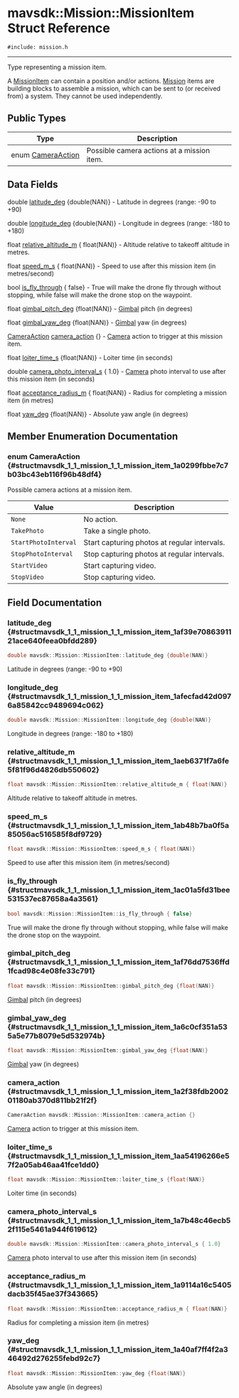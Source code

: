 # mavsdk::Mission::MissionItem Struct Reference
`#include: mission.h`

----


Type representing a mission item. 


A [MissionItem](structmavsdk_1_1_mission_1_1_mission_item.md) can contain a position and/or actions. [Mission](classmavsdk_1_1_mission.md) items are building blocks to assemble a mission, which can be sent to (or received from) a system. They cannot be used independently. 


## Public Types


Type | Description
--- | ---
enum [CameraAction](#structmavsdk_1_1_mission_1_1_mission_item_1a0299fbbe7c7b03bc43eb116f96b48df4) | Possible camera actions at a mission item.

## Data Fields


double [latitude_deg](#structmavsdk_1_1_mission_1_1_mission_item_1af39e7086391121ace640feea0bfdd289) {double(NAN)} - Latitude in degrees (range: -90 to +90)

double [longitude_deg](#structmavsdk_1_1_mission_1_1_mission_item_1afecfad42d0976a85842cc9489694c062) {double(NAN)} - Longitude in degrees (range: -180 to +180)

float [relative_altitude_m](#structmavsdk_1_1_mission_1_1_mission_item_1aeb6371f7a6fe5f81f96d4826db550602) { float(NAN)} - Altitude relative to takeoff altitude in metres.

float [speed_m_s](#structmavsdk_1_1_mission_1_1_mission_item_1ab48b7ba0f5a85056ac516585f8df9729) { float(NAN)} - Speed to use after this mission item (in metres/second)

bool [is_fly_through](#structmavsdk_1_1_mission_1_1_mission_item_1ac01a5fd31bee531537ec87658a4a3561) { false} - True will make the drone fly through without stopping, while false will make the drone stop on the waypoint.

float [gimbal_pitch_deg](#structmavsdk_1_1_mission_1_1_mission_item_1af76dd7536ffd1fcad98c4e08fe33c791) {float(NAN)} - [Gimbal](classmavsdk_1_1_gimbal.md) pitch (in degrees)

float [gimbal_yaw_deg](#structmavsdk_1_1_mission_1_1_mission_item_1a6c0cf351a535a5e77b8079e5d532974b) {float(NAN)} - [Gimbal](classmavsdk_1_1_gimbal.md) yaw (in degrees)

[CameraAction](structmavsdk_1_1_mission_1_1_mission_item.md#structmavsdk_1_1_mission_1_1_mission_item_1a0299fbbe7c7b03bc43eb116f96b48df4) [camera_action](#structmavsdk_1_1_mission_1_1_mission_item_1a2f38fdb200201180ab370d811bb21f2f) {} - [Camera](classmavsdk_1_1_camera.md) action to trigger at this mission item.

float [loiter_time_s](#structmavsdk_1_1_mission_1_1_mission_item_1aa54196266e57f2a05ab46aa41fce1dd0) {float(NAN)} - Loiter time (in seconds)

double [camera_photo_interval_s](#structmavsdk_1_1_mission_1_1_mission_item_1a7b48c46ecb52f115e5461a944f619612) { 1.0} - [Camera](classmavsdk_1_1_camera.md) photo interval to use after this mission item (in seconds)

float [acceptance_radius_m](#structmavsdk_1_1_mission_1_1_mission_item_1a9114a16c5405dacb35f45ae37f343665) { float(NAN)} - Radius for completing a mission item (in metres)

float [yaw_deg](#structmavsdk_1_1_mission_1_1_mission_item_1a40af7ff4f2a346492d276255febd92c7) {float(NAN)} - Absolute yaw angle (in degrees)


## Member Enumeration Documentation


### enum CameraAction {#structmavsdk_1_1_mission_1_1_mission_item_1a0299fbbe7c7b03bc43eb116f96b48df4}


Possible camera actions at a mission item.


Value | Description
--- | ---
<span id="structmavsdk_1_1_mission_1_1_mission_item_1a0299fbbe7c7b03bc43eb116f96b48df4a6adf97f83acf6453d4a6a4b1070f3754"></span> `None` | No action. 
<span id="structmavsdk_1_1_mission_1_1_mission_item_1a0299fbbe7c7b03bc43eb116f96b48df4a32e4460786600f3883452550664c13af"></span> `TakePhoto` | Take a single photo. 
<span id="structmavsdk_1_1_mission_1_1_mission_item_1a0299fbbe7c7b03bc43eb116f96b48df4a7cd902daf19f053b0078caf0fb2977c3"></span> `StartPhotoInterval` | Start capturing photos at regular intervals. 
<span id="structmavsdk_1_1_mission_1_1_mission_item_1a0299fbbe7c7b03bc43eb116f96b48df4aa5ca4f2a945ea616f186b130f8f36a18"></span> `StopPhotoInterval` | Stop capturing photos at regular intervals. 
<span id="structmavsdk_1_1_mission_1_1_mission_item_1a0299fbbe7c7b03bc43eb116f96b48df4a7a9102c91e389c449d24a3ca0d8bdf4f"></span> `StartVideo` | Start capturing video. 
<span id="structmavsdk_1_1_mission_1_1_mission_item_1a0299fbbe7c7b03bc43eb116f96b48df4a3ab23501110c4bf07668c2178168da01"></span> `StopVideo` | Stop capturing video. 

## Field Documentation


### latitude_deg {#structmavsdk_1_1_mission_1_1_mission_item_1af39e7086391121ace640feea0bfdd289}

```cpp
double mavsdk::Mission::MissionItem::latitude_deg {double(NAN)}
```


Latitude in degrees (range: -90 to +90)


### longitude_deg {#structmavsdk_1_1_mission_1_1_mission_item_1afecfad42d0976a85842cc9489694c062}

```cpp
double mavsdk::Mission::MissionItem::longitude_deg {double(NAN)}
```


Longitude in degrees (range: -180 to +180)


### relative_altitude_m {#structmavsdk_1_1_mission_1_1_mission_item_1aeb6371f7a6fe5f81f96d4826db550602}

```cpp
float mavsdk::Mission::MissionItem::relative_altitude_m { float(NAN)}
```


Altitude relative to takeoff altitude in metres.


### speed_m_s {#structmavsdk_1_1_mission_1_1_mission_item_1ab48b7ba0f5a85056ac516585f8df9729}

```cpp
float mavsdk::Mission::MissionItem::speed_m_s { float(NAN)}
```


Speed to use after this mission item (in metres/second)


### is_fly_through {#structmavsdk_1_1_mission_1_1_mission_item_1ac01a5fd31bee531537ec87658a4a3561}

```cpp
bool mavsdk::Mission::MissionItem::is_fly_through { false}
```


True will make the drone fly through without stopping, while false will make the drone stop on the waypoint.


### gimbal_pitch_deg {#structmavsdk_1_1_mission_1_1_mission_item_1af76dd7536ffd1fcad98c4e08fe33c791}

```cpp
float mavsdk::Mission::MissionItem::gimbal_pitch_deg {float(NAN)}
```


[Gimbal](classmavsdk_1_1_gimbal.md) pitch (in degrees)


### gimbal_yaw_deg {#structmavsdk_1_1_mission_1_1_mission_item_1a6c0cf351a535a5e77b8079e5d532974b}

```cpp
float mavsdk::Mission::MissionItem::gimbal_yaw_deg {float(NAN)}
```


[Gimbal](classmavsdk_1_1_gimbal.md) yaw (in degrees)


### camera_action {#structmavsdk_1_1_mission_1_1_mission_item_1a2f38fdb200201180ab370d811bb21f2f}

```cpp
CameraAction mavsdk::Mission::MissionItem::camera_action {}
```


[Camera](classmavsdk_1_1_camera.md) action to trigger at this mission item.


### loiter_time_s {#structmavsdk_1_1_mission_1_1_mission_item_1aa54196266e57f2a05ab46aa41fce1dd0}

```cpp
float mavsdk::Mission::MissionItem::loiter_time_s {float(NAN)}
```


Loiter time (in seconds)


### camera_photo_interval_s {#structmavsdk_1_1_mission_1_1_mission_item_1a7b48c46ecb52f115e5461a944f619612}

```cpp
double mavsdk::Mission::MissionItem::camera_photo_interval_s { 1.0}
```


[Camera](classmavsdk_1_1_camera.md) photo interval to use after this mission item (in seconds)


### acceptance_radius_m {#structmavsdk_1_1_mission_1_1_mission_item_1a9114a16c5405dacb35f45ae37f343665}

```cpp
float mavsdk::Mission::MissionItem::acceptance_radius_m { float(NAN)}
```


Radius for completing a mission item (in metres)


### yaw_deg {#structmavsdk_1_1_mission_1_1_mission_item_1a40af7ff4f2a346492d276255febd92c7}

```cpp
float mavsdk::Mission::MissionItem::yaw_deg {float(NAN)}
```


Absolute yaw angle (in degrees)

